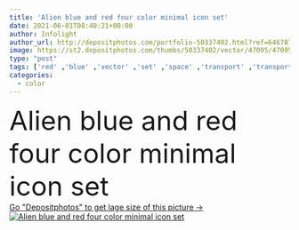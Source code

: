 ```yaml
---
title: 'Alien blue and red four color minimal icon set'
date: 2021-06-01T08:40:21+00:00
author: Infolight
author_url: http://depositphotos.com/portfolio-50337402.html?ref=64678756
image: https://st2.depositphotos.com/thumbs/50337402/vector/47095/470958940/api_thumb_450.jpg?forcejpeg=true
type: "post"
tags: ['red' ,'blue' ,'vector' ,'set' ,'space' ,'transport' ,'transportation' ,'icon' ,'flat' ,'universe' ,'alien' ,'logo' ,'ufo' ,'minimal' ,'spaceship' ,'avatar' ,'miscellaneous' ,'eps' ,'premium' ,'extraterrestrial' ,'science fiction' ]
categories: 
  - color
---
```

<div aling="center">
            <font size="60"> Alien blue and red four color minimal icon set</font>   
</div>
<div>
    <a href='https://depositphotos.com/470958940/stock-illustration-alien-blue-red-four-color.html?ref=64678756' target=_blank > Go "Depositphotos" to get lage size of this picture ->
        <img href='https://depositphotos.com/470958940/stock-illustration-alien-blue-red-four-color.html?ref=64678756' src='https://st2.depositphotos.com/50337402/47095/v/950/depositphotos_470958940-stock-illustration-alien-blue-red-four-color.jpg?forcejpeg=true' alt='Alien blue and red four color minimal icon set' >
    </a>
</div>
